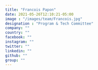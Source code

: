 ```yaml
---
title: "Francois Papon"
date: 2021-05-26T12:10:21-05:00
image : "/images/team/Francois.jpg"
designation : "Program & Tech Committee"
company: ""
country: ""
facebook: ""
instagram: ""
twitter: ""
linkedin: ""
github: ""
group: ""
---
```


